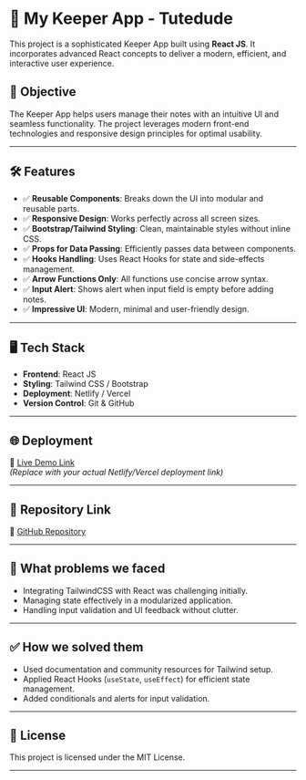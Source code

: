 # 📝 My Keeper App - Tutedude

This project is a sophisticated Keeper App built using **React JS**. It incorporates advanced React concepts to deliver a modern, efficient, and interactive user experience.

## 🚀 Objective

The Keeper App helps users manage their notes with an intuitive UI and seamless functionality. The project leverages modern front-end technologies and responsive design principles for optimal usability.

---

## 🛠️ Features

- ✅ **Reusable Components**: Breaks down the UI into modular and reusable parts.
- ✅ **Responsive Design**: Works perfectly across all screen sizes.
- ✅ **Bootstrap/Tailwind Styling**: Clean, maintainable styles without inline CSS.
- ✅ **Props for Data Passing**: Efficiently passes data between components.
- ✅ **Hooks Handling**: Uses React Hooks for state and side-effects management.
- ✅ **Arrow Functions Only**: All functions use concise arrow syntax.
- ✅ **Input Alert**: Shows alert when input field is empty before adding notes.
- ✅ **Impressive UI**: Modern, minimal and user-friendly design.

---

## 🖥️ Tech Stack

- **Frontend**: React JS
- **Styling**: Tailwind CSS / Bootstrap
- **Deployment**: Netlify / Vercel
- **Version Control**: Git & GitHub

---

## 🌐 Deployment

🔗 [Live Demo Link](https://your-deployment-link.com)  
*(Replace with your actual Netlify/Vercel deployment link)*

---

## 📂 Repository Link

🔗 [GitHub Repository](https://github.com/sreeshanth1806/My_Keeper_app_Tutedude/tree/main)

---

## 📝 What problems we faced

- Integrating TailwindCSS with React was challenging initially.
- Managing state effectively in a modularized application.
- Handling input validation and UI feedback without clutter.

---

## ✅ How we solved them

- Used documentation and community resources for Tailwind setup.
- Applied React Hooks (`useState`, `useEffect`) for efficient state management.
- Added conditionals and alerts for input validation.

---

## 📜 License

This project is licensed under the MIT License.

---

